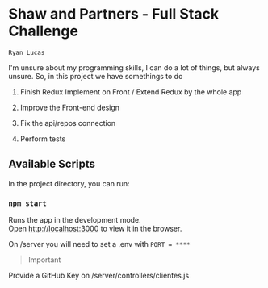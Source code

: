 
# Shaw and Partners - Full Stack Challenge

`Ryan Lucas`

I'm unsure about my programming skills, I can do a lot of things, but always unsure. So, in this project we have somethings to do 


1. Finish Redux Implement on Front / Extend Redux by the whole app

2. Improve the Front-end design

3. Fix the api/repos connection

4. Perform tests

## Available Scripts

In the project directory, you can run:

### `npm start`

Runs the app in the development mode.<br>
Open [http://localhost:3000](http://localhost:3000) to view it in the browser.

On /server you will need to set a .env with `PORT = ****`

> Important

Provide a GitHub Key on /server/controllers/clientes.js